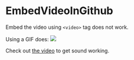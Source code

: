 # EmbedVideoInGithub


Embed the video using `<video>` tag does not work.

Using a GIF does:
![](TeePiInAction.gif)

Check out
[the video](https://raw.githubusercontent.com/kopp/EmbedVideoInGithub/master/TeePiInAction.mp4)
to get sound working.

